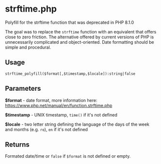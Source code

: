 # strftime.php
Polyfill for the strftime function that was deprecated in PHP 8.1.0

The goal was to replace the `strftime` function with an equivalent that offers close to zero friction. The alternative offered by current versions of PHP is unnecessarily complicated and object-oriented. Date formatting should be simple and procedural.

## Usage
```
strftime_polyfill($format[,$timestamp,$locale]):string|false
```

## Parameters
**$format** - date format, more information here: https://www.php.net/manual/en/function.strftime.php

**$timestamp** - UNIX timestamp, `time()` if it's not defined

**$locale** - two letter string defining the language of the days of the week and months (e.g. `ro`), `en` if it's not defined

## Returns

Formated date/time or `false` if `$format` is not defined or empty.
